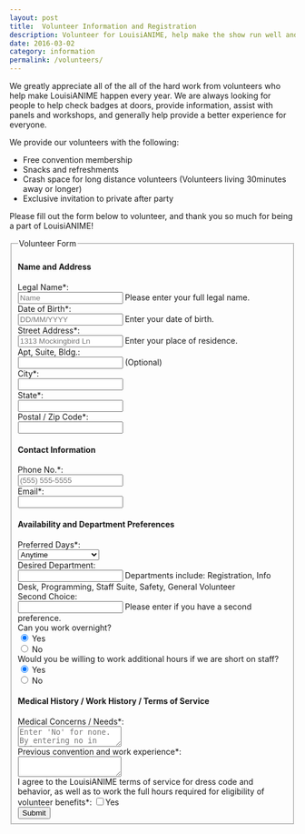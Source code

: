 ```yaml
---
layout: post
title:  Volunteer Information and Registration
description: Volunteer for LouisiANIME, help make the show run well and enjoy benefits such as free entrance and crash space for volunteers who need to travel.
date: 2016-03-02
category: information
permalink: /volunteers/
---
```



<p>We greatly appreciate all of the all of the hard work from volunteers who help make LouisiANIME happen every year. We are always looking for people to help check badges at doors, provide information, assist with panels and workshops, and generally help provide a better experience for everyone.</p>
<p>We provide our volunteers with the following:</p>
<ul>
	<li>Free convention membership</li>
	<li>Snacks and refreshments</li>
	<li>Crash space for long distance volunteers (Volunteers living 30minutes away or longer)</li>
	<li>Exclusive invitation to private after party</li>
</ul>
<p>Please fill out the form below to volunteer, and thank you so much for being a part of LouisiANIME!</p>

<form action="http://www.louisianime.com/formtools/process.php" method="post" class="form-horizontal">
<input type="hidden" name="form_tools_form_id" value="14"/>
<fieldset>


<legend>Volunteer Form</legend>

<h4>Name and Address</h4>

<!-- Text input-->
<div class="form-group">
  <label class="col-md-4 control-label" for="name">Legal Name*:</label>  
  <div class="col-md-6">
  <input id="name" name="name" type="text" placeholder="Name" class="form-control input-md" required="">
  <span class="help-block">Please enter your full legal name.</span>  
  </div>
</div>

<!-- Text input-->
<div class="form-group">
  <label class="col-md-4 control-label" for="date_of_birth">Date of Birth*:</label>  
  <div class="col-md-4">
  <input id="date_of_birth" name="date_of_birth" type="text" placeholder="DD/MM/YYYY" class="form-control input-md" required="">
  <span class="help-block">Enter your date of birth.</span>  
  </div>
</div>

<!-- Text input-->
<div class="form-group">
  <label class="col-md-4 control-label" for="street">Street Address*:</label>  
  <div class="col-md-6">
  <input id="street" name="street" type="text" placeholder="1313 Mockingbird Ln" class="form-control input-md" required="">
  <span class="help-block">Enter your place of residence.</span>  
  </div>
</div>

<!-- Text input-->
<div class="form-group">
  <label class="col-md-4 control-label" for="building_number">Apt, Suite, Bldg.:</label>  
  <div class="col-md-2">
  <input id="building_number" name="building_number" type="text" placeholder="" class="form-control input-md">
  <span class="help-block">(Optional)</span>  
  </div>
</div>

<!-- Text input-->
<div class="form-group">
  <label class="col-md-4 control-label" for="city">City*:</label>  
  <div class="col-md-4">
  <input id="city" name="city" type="text" placeholder="" class="form-control input-md" required="">

  </div>
</div>

<!-- Text input-->
<div class="form-group">
  <label class="col-md-4 control-label" for="state">State*:</label>  
  <div class="col-md-1">
  <input id="state" name="state" type="text" placeholder="" class="form-control input-md" required="">

  </div>
</div>

<!-- Text input-->
<div class="form-group">
  <label class="col-md-4 control-label" for="zipcode">Postal / Zip Code*:</label>  
  <div class="col-md-2">
  <input id="zipcode" name="zipcode" type="text" placeholder="" class="form-control input-md" required="">

  </div>
</div>

<h4>Contact Information</h4>

<!-- Text input-->
<div class="form-group">
  <label class="col-md-4 control-label" for="phone">Phone No.*:</label>  
  <div class="col-md-4">
  <input id="phone" name="phone" type="text" placeholder="(555) 555-5555" class="form-control input-md" required="">

  </div>
</div>

<!-- Text input-->
<div class="form-group">
  <label class="col-md-4 control-label" for="email">Email*:</label>  
  <div class="col-md-6">
  <input id="email" name="email" type="text" placeholder="" class="form-control input-md" required="">

  </div>
</div>

<h4>Availability and Department Preferences</h4>

<!-- Button Drop Down -->
<div class="form-group">
  <label class="col-md-4 control-label" for="Preferred Day">Preferred Days*:</label>
  <div class="col-md-4">
    <div class="input-group">
      <div class="input-group-btn">
        <select type="button" class="btn btn-default dropdown-toggle" id="Preferred Day" name="Preferred Day" placeholder="Preferred Day" required="">
          <option value="Anytime">Anytime<span class="caret"></span></option>
          <option value="Friday Any">Friday Any</option>
          <option value="Friday- Morning">Friday- Morning</option>
          <option value="Friday- Afternoon">Friday- Afternoon</option>
          <option value="Friday- Evening">Friday- Evening</option>
          <option value="Friday- Late night">Friday- Late night</option>
          <option value="Saturday Any">Saturday Any</option>
          <option value="Saturday-Morning">Saturday-Morning</option>
          <option value="Saturday- Day">Saturday- Day</option>
          <option value="Saturday- Afternoon">Saturday- Afternoon</option>
          <option value="Saturday- Evening">Saturday- Evening</option>
          <option value="Saturday- Late night">Saturday- Late night</option>
          <option value="Sunday-Any">Sunday-Any</option>
          <option value="Sunday- Morning">Sunday- Morning</option>
          <option value="Sunday- Afternoon">Sunday- Afternoon</option>
        </select>
      </div>
    </div>
  </div>
</div>

<!-- Text input-->
<div class="form-group">
  <label class="col-md-4 control-label" for="department">Desired Department:</label>  
  <div class="col-md-4">
  <input id="department" name="department" type="text" placeholder="" class="form-control input-md">
  <span class="help-block">Departments include: Registration, Info Desk, Programming, Staff Suite, Safety, General Volunteer</span>  
  </div>
</div>

<!-- Text input-->
<div class="form-group">
  <label class="col-md-4 control-label" for="secondary_department_choice">Second Choice:</label>  
  <div class="col-md-4">
  <input id="secondary_department_choice" name="secondary_department_choice" type="text" placeholder="" class="form-control input-md">
  <span class="help-block">Please enter if you have a second preference.</span>  
  </div>
</div>

<!-- Multiple Radios -->
<div class="form-group">
  <label class="col-md-4 control-label" for="overnight">Can you work overnight?</label>
  <div class="col-md-4">
  <div class="radio">
    <label for="overnight-0">
      <input type="radio" name="overnight" id="overnight-0" value="Yes" checked="checked">
      Yes
    </label>
	</div>
  <div class="radio">
    <label for="overnight-1">
      <input type="radio" name="overnight" id="overnight-1" value="No">
      No
    </label>
	</div>
  </div>
</div>

<!-- Multiple Radios -->
<div class="form-group">
  <label class="col-md-4 control-label" for="overtime">Would you be willing to work additional hours if we are short on staff?</label>
  <div class="col-md-4">
  <div class="radio">
    <label for="overtime-0">
      <input type="radio" name="overtime" id="overtime-0" value="Yes" checked="checked">
      Yes
    </label>
	</div>
  <div class="radio">
    <label for="overtime-1">
      <input type="radio" name="overtime" id="overtime-1" value="No">
      No
    </label>
	</div>
  </div>
</div>

<h4>Medical History / Work History / Terms of Service</h4>

<!-- Textarea -->
<div class="form-group">
  <label class="col-md-4 control-label" for="medical">Medical Concerns / Needs*:</label>
  <div class="col-md-4">                     
    <textarea class="form-control" id="medical" name="medical" placeholder="Enter 'No' for none. By entering no in this space you absolve LouisiANIME of any liability for any complications caused by information that is withheld from us." required></textarea>
  </div>
</div>

<!-- Textarea -->
<div class="form-group">
  <label class="col-md-4 control-label" for="work_history">Previous convention and work experience*:</label>
  <div class="col-md-4">                     
    <textarea class="form-control" id="work_history" name="work_history" required></textarea>
  </div>
</div>

<!-- Multiple Checkboxes (inline) -->
<div class="form-group">
  <label class="col-md-4 control-label" for="tos"></label>
  <div class="col-md-4">
  	I agree to the LouisiANIME terms of service for dress code and behavior, as well as to work the full hours required for eligibility of volunteer benefits*:
    <label class="checkbox-inline" for="tos-0">
      <input type="checkbox" name="tos" id="tos-0" value="Yes" required>Yes</label>
  </div>
</div>


<div class="form-group">
  <div class="col-md-4">
	<button type="submit" class="btn btn-dark big">Submit</button>
  </div>
</div>

</fieldset>
</form>
